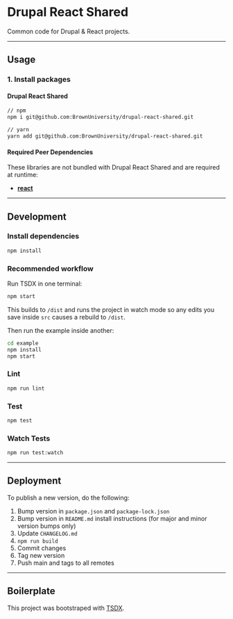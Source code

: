 # Drupal React Shared

Common code for Drupal & React projects.

---

## Usage

### 1. Install packages

#### Drupal React Shared

```sh
// npm
npm i git@github.com:BrownUniversity/drupal-react-shared.git

// yarn
yarn add git@github.com:BrownUniversity/drupal-react-shared.git
```

#### Required Peer Dependencies

These libraries are not bundled with Drupal React Shared and are required at runtime:

- [**react**](https://www.npmjs.com/package/react)

---

## Development

### Install dependencies

```sh
npm install
```

### Recommended workflow

Run TSDX in one terminal:

```sh
npm start
```

This builds to `/dist` and runs the project in watch mode so any edits you save inside `src` causes a rebuild to `/dist`.

Then run the example inside another:

```sh
cd example
npm install
npm start
```

### Lint

```sh
npm run lint
```

### Test

```sh
npm test
```

### Watch Tests

```sh
npm run test:watch
```

---

## Deployment

To publish a new version, do the following:

1. Bump version in `package.json` and `package-lock.json`
2. Bump version in `README.md` install instructions (for major and minor version bumps only)
3. Update `CHANGELOG.md`
4. `npm run build`
5. Commit changes
6. Tag new version
7. Push main and tags to all remotes

---

## Boilerplate

This project was bootstraped with [TSDX](https://github.com/jaredpalmer/tsdx).
